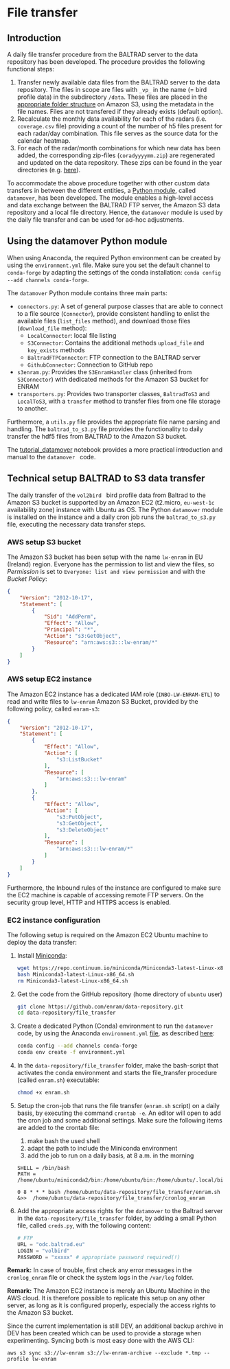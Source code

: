 # File transfer

## Introduction

A daily file transfer procedure from the BALTRAD server to the data repository has been developed. The procedure provides the following functional steps:
1. Transfer newly available data files from the BALTRAD server to the data repository. The files in scope are files with `_vp_` in the name (= bird profile data) in the subdirectory `/data`. These files are placed in the [appropriate folder structure](https://github.com/enram/data-repository#browsing-the-data) on Amazon S3, using the metadata in the file names. Files are not transfered if they already exists (default option).
2. Recalculate the monthly data availability for each of the radars (i.e. `coverage.csv` file) providing a count of the number of h5 files present for each radar/day combination. This file serves as the source data for the calendar heatmap. 
3. For each of the radar/month combinations for which new data has been added, the corresponding zip-files (`coradyyyymm.zip`) are regenerated and updated on the data repository. These zips can be found in the year directories (e.g. [here](http://enram.github.io/data-repository/?prefix=nl/dbl/2017/)).

To accommodate the above procedure together with other custom data transfers in between the different entities, a [Python module](https://github.com/enram/data-repository/tree/master/file_transfer/datamover), called `datamover`, has been developed. The module enables a high-level access and data exchange between the BALTRAD FTP server, the Amazon S3 data repository and a local file directory. Hence, the `datamover` module is used by the daily file transfer and can be used for ad-hoc adjustments.

## Using the datamover Python module

When using Anaconda, the required Python environment can be created by using the `environment.yml` file. Make sure you set the default channel to `conda-forge` by adapting the settings of the conda installation: `conda config --add channels conda-forge`. 

The `datamover` Python module contains three main parts:

- `connectors.py`: A set of general purpose classes that are able to connect to a file source (`Connector`), provide consistent handling to enlist the available files (`list_files` method), and download those files (`download_file` method):
  - `LocalConnector`: local file listing
  - `S3Connector`: Contains the additional methods `upload_file` and `key_exists` methods
  - `BaltradFTPConnector`: FTP connection to the BALTRAD server
  - `GithubConnector`: Connection to GitHub repo
- `s3enram.py`: Provides the `S3EnramHandler` class (inherited from `S3Connector`) with dedicated methods for the Amazon S3 bucket for ENRAM
- `transporters.py`: Provides two transporter classes, `BaltradToS3` and `LocalToS3`, with a `transfer` method to transfer files from one file storage to another.

Furthermore, a `utils.py` file provides the appropriate file name parsing and handling. The `baltrad_to_s3.py` file provides the functionality to daily transfer the hdf5 files from BALTRAD to the Amazon S3 bucket. 

The [tutorial_datamover](tutorial_datamover.ipynb) notebook provides a more practical introduction and manual to the `datamover ` code.

## Technical setup BALTRAD to S3 data transfer

The daily transfer of the `vol2bird ` bird profile data from Baltrad to the Amazon S3 bucket is supported by an Amazon EC2 (t2.micro, `eu-west-1c` availability zone) instance with Ubuntu as OS. The Python `datamover` module is installed on the instance and a daily cron job runs the `baltrad_to_s3.py` file, executing the necessary data transfer steps.

### AWS setup S3 bucket

The Amazon S3 bucket has been setup with the name `lw-enram` in EU (Ireland) region. Everyone has the permission to list and view the files, so *Permission* is set to `Everyone: list and view permission` and with the *Bucket Policy*:

```json
{
    "Version": "2012-10-17",
    "Statement": [
        {
            "Sid": "AddPerm",
            "Effect": "Allow",
            "Principal": "*",
            "Action": "s3:GetObject",
            "Resource": "arn:aws:s3:::lw-enram/*"
        }
    ]
}
```

### AWS setup EC2 instance

The Amazon EC2 instance has a dedicated IAM role (`INBO-LW-ENRAM-ETL`) to read and write files to `lw-enram` Amazon S3 Bucket, provided by the following policy, called `enram-s3`:

```json
{
    "Version": "2012-10-17",
    "Statement": [
        {
            "Effect": "Allow",
            "Action": [
                "s3:ListBucket"
            ],
            "Resource": [
                "arn:aws:s3:::lw-enram"
            ]
        },
        {
            "Effect": "Allow",
            "Action": [
                "s3:PutObject",
                "s3:GetObject",
                "s3:DeleteObject"
            ],
            "Resource": [
                "arn:aws:s3:::lw-enram/*"
            ]
        }
    ]
}
```

Furthermore, the Inbound rules of the instance are configured to make sure the EC2 machine is capable of accessing remote FTP servers. On the security group level, HTTP and HTTPS access is enabled. 

### EC2 instance configuration

The following setup is required on the Amazon EC2 Ubuntu machine to deploy the data transfer:

1. Install [Miniconda](https://conda.io/docs/install/quick.html#linux-miniconda-install):

	```bash
	wget https://repo.continuum.io/miniconda/Miniconda3-latest-Linux-x86_64.sh
	bash Miniconda3-latest-Linux-x86_64.sh
	rm Miniconda3-latest-Linux-x86_64.sh
	```

2. Get the code from the GitHub repository (home directory of `ubuntu` user)

	```bash
	git clone https://github.com/enram/data-repository.git
	cd data-repository/file_transfer
	```

3. Create a dedicated Python (Conda) environment to run the `datamover` code, by using the Anaconda `environment.yml` [file](https://github.com/enram/data-repository/blob/master/file_transfer/environment.yml), as described [here](https://conda.io/docs/using/envs.html#use-environment-from-file):

	```bash
	conda config --add channels conda-forge
	conda env create -f environment.yml
	```
4. In the `data-repository/file_transfer` folder, make the bash-script that activates the conda environment and starts the file_transfer procedure (called `enram.sh`) executable:

	```bash
	chmod +x enram.sh
	```

5. Setup the cron-job that runs the file transfer (`enram.sh` script) on a daily basis, by executing the command `crontab -e`. An editor will open to add the cron job and some additional settings. Make sure the following items are added to the crontab file:

	1. make bash the used shell
 	2. adapt the path to include the Miniconda environment
	3. add the job to run on a daily basis, at 8 a.m. in the morning

	```
	SHELL = /bin/bash
	PATH = /home/ubuntu/miniconda2/bin:/home/ubuntu/bin:/home/ubuntu/.local/bin:/home/ubuntu/miniconda2/bin:/usr/local/sbin:/usr/local/bin:/usr/sbin:/usr/bin:/sbin:/bin:/snap/bin

	0 8 * * * bash /home/ubuntu/data-repository/file_transfer/enram.sh &>>  /home/ubuntu/data-repository/file_transfer/cronlog_enram
	```

6. Add the appropriate access rights for the `datamover` to the Baltrad server in the `data-repository/file_transfer` folder, by adding a small Python file, called `creds.py`, with the following content:

	```python
	# FTP
	URL = "odc.baltrad.eu"
	LOGIN = "volbird"
	PASSWORD = "xxxxx" # appropriate password required(!)
	```

**Remark:** In case of trouble, first check any error messages in the `cronlog_enram` file or check the system logs in the `/var/log` folder.

**Remark:** The Amazon EC2 instance is merely an Ubuntu Machine in the AWS cloud. It is therefore possible to replicate this setup on any other server, as long as it is configured properly, especially the access rights to the Amazon S3 bucket.

Since the current implementation is still DEV, an additional backup archive in DEV has been created which can be used to provide a storage when experimenting. Syncing both is most easy done with the AWS CLI:

```
aws s3 sync s3://lw-enram s3://lw-enram-archive --exclude *.tmp --profile lw-enram
```
